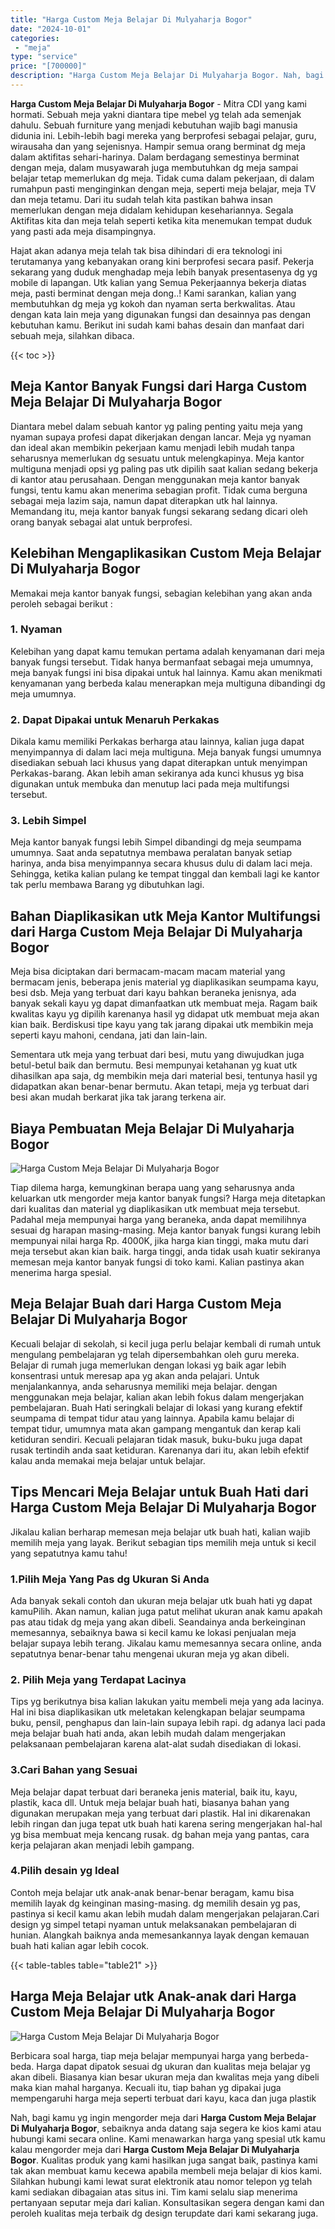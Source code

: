 ```yaml
---
title: "Harga Custom Meja Belajar Di Mulyaharja Bogor"
date: "2024-10-01"
categories:
 - "meja"
type: "service"
price: "[700000]"
description: "Harga Custom Meja Belajar Di Mulyaharja Bogor. Nah, bagi kamu yg ingin mengorder meja dari **Harga Custom Meja Belajar Di Mulyaharja Bogor**, sebaiknya anda..."
---
```


**Harga Custom Meja Belajar Di Mulyaharja Bogor** - Mitra CDI yang kami hormati. Sebuah meja yakni diantara tipe mebel yg telah ada semenjak dahulu. Sebuah furniture yang menjadi kebutuhan wajib bagi manusia didunia ini. Lebih-lebih bagi mereka yang berprofesi sebagai pelajar, guru, wirausaha dan yang sejenisnya. Hampir semua orang berminat dg meja dalam aktifitas sehari-harinya. Dalam berdagang semestinya berminat dengan meja, dalam musyawarah juga membutuhkan dg meja sampai belajar tetap memerlukan dg meja. Tidak cuma dalam pekerjaan, di dalam rumahpun pasti menginginkan dengan meja, seperti meja belajar, meja TV dan meja tetamu. Dari itu sudah telah kita pastikan bahwa insan memerlukan dengan meja didalam kehidupan kesehariannya. Segala Aktifitas kita dan meja telah seperti ketika kita menemukan tempat duduk yang pasti ada meja disampingnya.

Hajat akan adanya meja telah tak bisa dihindari di era teknologi ini terutamanya yang kebanyakan orang kini berprofesi secara pasif. Pekerja sekarang yang duduk menghadap meja lebih banyak presentasenya dg yg mobile di lapangan. Utk kalian yang Semua Pekerjaannya bekerja diatas meja, pasti berminat dengan meja dong..! Kami sarankan, kalian yang membutuhkan dg meja yg kokoh dan nyaman serta berkwalitas. Atau dengan kata lain meja yang digunakan fungsi dan desainnya pas dengan kebutuhan kamu. Berikut ini sudah kami bahas desain dan manfaat dari sebuah meja, silahkan dibaca.

{{< toc >}}

## Meja Kantor Banyak Fungsi dari Harga Custom Meja Belajar Di Mulyaharja Bogor

Diantara mebel dalam sebuah kantor yg paling penting yaitu meja yang nyaman supaya profesi dapat dikerjakan dengan lancar. Meja yg nyaman dan ideal akan membikin pekerjaan kamu menjadi lebih mudah tanpa seharusnya memerlukan dg sesuatu untuk melengkapinya. Meja kantor multiguna menjadi opsi yg paling pas utk dipilih saat kalian sedang bekerja di kantor atau perusahaan. Dengan menggunakan meja kantor banyak fungsi, tentu kamu akan menerima sebagian profit. Tidak cuma berguna sebagai meja lazim saja, namun dapat diterapkan utk hal lainnya. Memandang itu, meja kantor banyak fungsi sekarang sedang dicari oleh orang banyak sebagai alat untuk berprofesi.

## Kelebihan Mengaplikasikan Custom Meja Belajar Di Mulyaharja Bogor

Memakai meja kantor banyak fungsi, sebagian kelebihan yang akan anda peroleh sebagai berikut :

### 1\. Nyaman

Kelebihan yang dapat kamu temukan pertama adalah kenyamanan dari meja banyak fungsi tersebut. Tidak hanya bermanfaat sebagai meja umumnya, meja banyak fungsi ini bisa dipakai untuk hal lainnya. Kamu akan menikmati kenyamanan yang berbeda kalau menerapkan meja multiguna dibandingi dg meja umumnya.

### 2\. Dapat Dipakai untuk Menaruh Perkakas

Dikala kamu memiliki Perkakas berharga atau lainnya, kalian juga dapat menyimpannya di dalam laci meja multiguna. Meja banyak fungsi umumnya disediakan sebuah laci khusus yang dapat diterapkan untuk menyimpan Perkakas-barang. Akan lebih aman sekiranya ada kunci khusus yg bisa digunakan untuk membuka dan menutup laci pada meja multifungsi tersebut.

### 3\. Lebih Simpel

Meja kantor banyak fungsi lebih Simpel dibandingi dg meja seumpama umumnya. Saat anda sepatutnya membawa peralatan banyak setiap harinya, anda bisa menyimpannya secara khusus dulu di dalam laci meja. Sehingga, ketika kalian pulang ke tempat tinggal dan kembali lagi ke kantor tak perlu membawa Barang yg dibutuhkan lagi.

## Bahan Diaplikasikan utk Meja Kantor Multifungsi dari Harga Custom Meja Belajar Di Mulyaharja Bogor

Meja bisa diciptakan dari bermacam-macam macam material yang bermacam jenis, beberapa jenis material yg diaplikasikan seumpama kayu, besi dsb. Meja yang terbuat dari kayu bahkan beraneka jenisnya, ada banyak sekali kayu yg dapat dimanfaatkan utk membuat meja. Ragam baik kwalitas kayu yg dipilih karenanya hasil yg didapat utk membuat meja akan kian baik. Berdiskusi tipe kayu yang tak jarang dipakai utk membikin meja seperti kayu mahoni, cendana, jati dan lain-lain.

Sementara utk meja yang terbuat dari besi, mutu yang diwujudkan juga betul-betul baik dan bermutu. Besi mempunyai ketahanan yg kuat utk dihasilkan apa saja, dg membikin meja dari material besi, tentunya hasil yg didapatkan akan benar-benar bermutu. Akan tetapi, meja yg terbuat dari besi akan mudah berkarat jika tak jarang terkena air.

## Biaya Pembuatan Meja Belajar Di Mulyaharja Bogor

![Harga Custom Meja Belajar Di Mulyaharja Bogor](/images/meja/meja-dewasa-007.jpg)

Tiap dilema harga, kemungkinan berapa uang yang seharusnya anda keluarkan utk mengorder meja kantor banyak fungsi? Harga meja ditetapkan dari kualitas dan material yg diaplikasikan utk membuat meja tersebut. Padahal meja mempunyai harga yang beraneka, anda dapat memilihnya sesuai dg harapan masing-masing. Meja kantor banyak fungsi kurang lebih mempunyai nilai harga Rp. 4000K, jika harga kian tinggi, maka mutu dari meja tersebut akan kian baik. harga tinggi, anda tidak usah kuatir sekiranya memesan meja kantor banyak fungsi di toko kami. Kalian pastinya akan menerima harga spesial.

## Meja Belajar Buah dari Harga Custom Meja Belajar Di Mulyaharja Bogor

Kecuali belajar di sekolah, si kecil juga perlu belajar kembali di rumah untuk mengulang pembelajaran yg telah dipersembahkan oleh guru mereka. Belajar di rumah juga memerlukan dengan lokasi yg baik agar lebih konsentrasi untuk meresap apa yg akan anda pelajari. Untuk menjalankannya, anda seharusnya memiliki meja belajar. dengan menggunakan meja belajar, kalian akan lebih fokus dalam mengerjakan pembelajaran. Buah Hati seringkali belajar di lokasi yang kurang efektif seumpama di tempat tidur atau yang lainnya. Apabila kamu belajar di tempat tidur, umumnya mata akan gampang mengantuk dan kerap kali ketiduran sendiri. Kecuali pelajaran tidak masuk, buku-buku juga dapat rusak tertindih anda saat ketiduran. Karenanya dari itu, akan lebih efektif kalau anda memakai meja belajar untuk belajar.

## Tips Mencari Meja Belajar untuk Buah Hati dari Harga Custom Meja Belajar Di Mulyaharja Bogor

Jikalau kalian berharap memesan meja belajar utk buah hati, kalian wajib memilih meja yang layak. Berikut sebagian tips memilih meja untuk si kecil yang sepatutnya kamu tahu!

### 1.Pilih Meja Yang Pas dg Ukuran Si Anda

Ada banyak sekali contoh dan ukuran meja belajar utk buah hati yg dapat kamuPilih. Akan namun, kalian juga patut melihat ukuran anak kamu apakah pas atau tidak dg meja yang akan dibeli. Seandainya anda berkeinginan memesannya, sebaiknya bawa si kecil kamu ke lokasi penjualan meja belajar supaya lebih terang. Jikalau kamu memesannya secara online, anda sepatutnya benar-benar tahu mengenai ukuran meja yg akan dibeli.

### 2\. Pilih Meja yang Terdapat Lacinya

Tips yg berikutnya bisa kalian lakukan yaitu membeli meja yang ada lacinya. Hal ini bisa diaplikasikan utk meletakan kelengkapan belajar seumpama buku, pensil, penghapus dan lain-lain supaya lebih rapi. dg adanya laci pada meja belajar buah hati anda, akan lebih mudah dalam mengerjakan pelaksanaan pembelajaran karena alat-alat sudah disediakan di lokasi.

### 3.Cari Bahan yang Sesuai

Meja belajar dapat terbuat dari beraneka jenis material, baik itu, kayu, plastik, kaca dll. Untuk meja belajar buah hati, biasanya bahan yang digunakan merupakan meja yang terbuat dari plastik. Hal ini dikarenakan lebih ringan dan juga tepat utk buah hati karena sering mengerjakan hal-hal yg bisa membuat meja kencang rusak. dg bahan meja yang pantas, cara kerja pelajaran akan menjadi lebih gampang.

### 4.Pilih desain yg Ideal

Contoh meja belajar utk anak-anak benar-benar beragam, kamu bisa memilih layak dg keinginan masing-masing. dg memilih desain yg pas, pastinya si kecil kamu akan lebih mudah dalam mengerjakan pelajaran.Cari design yg simpel tetapi nyaman untuk melaksanakan pembelajaran di hunian. Alangkah baiknya anda memesankannya layak dengan kemauan buah hati kalian agar lebih cocok.

{{< table-tables table="table21" >}}

## Harga Meja Belajar utk Anak-anak dari Harga Custom Meja Belajar Di Mulyaharja Bogor

![Harga Custom Meja Belajar Di Mulyaharja Bogor](/images/meja/meja-anak-012.jpg)

Berbicara soal harga, tiap meja belajar mempunyai harga yang berbeda-beda. Harga dapat dipatok sesuai dg ukuran dan kualitas meja belajar yg akan dibeli. Biasanya kian besar ukuran meja dan kwalitas meja yang dibeli maka kian mahal harganya. Kecuali itu, tiap bahan yg dipakai juga mempengaruhi harga meja seperti terbuat dari kayu, kaca dan juga plastik

Nah, bagi kamu yg ingin mengorder meja dari **Harga Custom Meja Belajar Di Mulyaharja Bogor**, sebaiknya anda datang saja segera ke kios kami atau hubungi kami secara online. Kami menawarkan harga yang spesial utk kamu kalau mengorder meja dari **Harga Custom Meja Belajar Di Mulyaharja Bogor**. Kualitas produk yang kami hasilkan juga sangat baik, pastinya kami tak akan membuat kamu kecewa apabila membeli meja belajar di kios kami. Silahkan hubungi kami lewat surat elektronik atau nomor telepon yg telah kami sediakan dibagaian atas situs ini. Tim kami selalu siap menerima pertanyaan seputar meja dari kalian. Konsultasikan segera dengan kami dan peroleh kualitas meja terbaik dg design terupdate dari kami sekarang juga.
